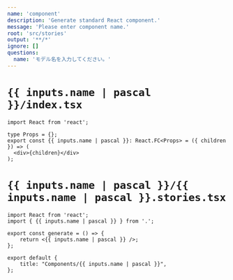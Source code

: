 ```yaml
---
name: 'component'
description: 'Generate standard React component.'
message: 'Please enter component name.'
root: 'src/stories'
output: '**/*'
ignore: []
questions:
  name: 'モデル名を入力してください。'
---
```


# `{{ inputs.name | pascal }}/index.tsx`

```tsx
import React from 'react';

type Props = {};
export const {{ inputs.name | pascal }}: React.FC<Props> = ({ children }) => (
  <div>{children}</div>
);

```

# `{{ inputs.name | pascal }}/{{ inputs.name | pascal }}.stories.tsx`

```tsx
import React from 'react';
import { {{ inputs.name | pascal }} } from '.';

export const generate = () => {
	return <{{ inputs.name | pascal }} />;
};

export default {
	title: "Components/{{ inputs.name | pascal }}",
};

```
